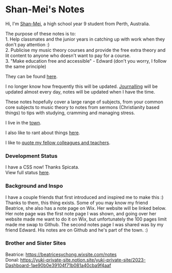 ---
---
<head>
  <title>
    Shan-Mei's Notes!
    <link href="assets/css/style.css" rel="stylesheet" type="text/css">
  </title>
</head>
<body>
  <h1>Shan-Mei's Notes</h1>
  <p>Hi, I'm <a href="https://shan-mei.github.io/shanmeis-notes/about-me.html">Shan-Mei</a>, a high school year 9 student from Perth, Australia.</p>
  <p>The purpose of these notes is to:<br>1. Help classmates and the junior years in catching up with work when they don't pay attention :)<br>2. Publicise my music theory courses and provide the free extra theory and lit content to anyone who doesn't want to pay for a course.<br>3. "Make education free and accessible" - Edward (don't you worry, I follow the same principle)</p>
  <p>They can be found <a href="https://shan-mei.github.io/shanmeis-notes/notes.html">here</a>.</p>
  <p>I no longer know how frequently this will be updated. <a href="https://shan-mei.github.io/shanmeis-notes/journalling.html">Journalling</a> will be updated almost every day, notes will be updated when I have the time.</p>
  <p>These notes hopefully cover a large range of subjects, from your common core subjects to music theory to notes from sermons (Christianity based things) to tips with studying, cramming and managing stress.</p>
  <p>I live in the <a href="https://shan-mei.github.io/shanmeis-notes/ranting/the-town.html">town</a>.</p>
  <p>I also like to rant about things <a href="https://shan-mei.github.io/shanmeis-notes/ranting.html">here</a>.</p>
  <p>I like to <a href="https://shan-mei.github.io/shanmeis-notes/ranting/quotes.html">quote my fellow colleagues and teachers</a>.</p>

  <h3>Development Status</h3>
  <p>I have a CSS now! Thanks Spicata.<br>View full status <a href="https://shan-mei.github.io/shanmeis-notes/dev-stat.html">here</a>.</p>

  <h3>
    Background and Inspo
  </h3>
  <p>
    I have a couple friends that first introduced and inspired me to make this :) Thanks to them, this thing exists. Some of you may know my friend Beatrice, she also has a note page on Wix. Her website will be linked below. Her note page was the first note page I was shown, and going over her website made me want to do it on Wix, but unfortunately the 100 pages limit made me swap to Github. The second notes page I was shared was by my friend Edward. His notes are on Github and he's part of the town. :)
  </p>

  <h3>
    Brother and Sister Sites
  </h3>
  <p>Beatrice: <a href="https://beatricesychong.wixsite.com/notes">https://beatricesychong.wixsite.com/notes</a><br>Donal: <a href="https://yuki-private-site.notion.site/yuki-private-site/2023-Dashboard-1ae90b0e39104f71b081a40cba9f4aaf">https://yuki-private-site.notion.site/yuki-private-site/2023-Dashboard-1ae90b0e39104f71b081a40cba9f4aaf</a></p>
</body>
